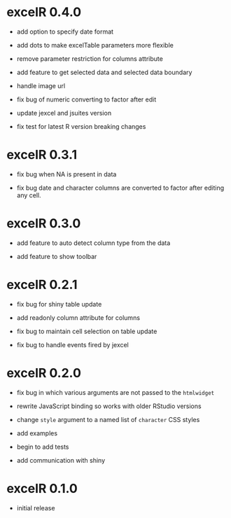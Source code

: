 # excelR 0.4.0

* add option to specify date format

* add dots to make excelTable parameters more flexible

* remove parameter restriction for columns attribute

* add feature to get selected data and selected data boundary

* handle image url 

* fix bug of numeric converting to factor after edit

* update jexcel and jsuites version

* fix test for latest R version breaking changes

# excelR 0.3.1

* fix bug when NA is present in data

* fix bug date and character columns are converted to factor after editing any cell.

# excelR 0.3.0

* add feature to auto detect column type from the data

* add feature to show toolbar

# excelR 0.2.1

* fix bug for shiny table update

* add readonly column attribute for columns

* fix bug to maintain cell selection on table update

* fix bug to handle events fired by jexcel

# excelR 0.2.0

* fix bug in which various arguments are not passed to the `htmlwidget`

* rewrite JavaScript binding so works with older RStudio versions

* change `style` argument to a named list of `character` CSS styles

* add examples

* begin to add tests

* add communication with shiny


# excelR 0.1.0

* initial release
